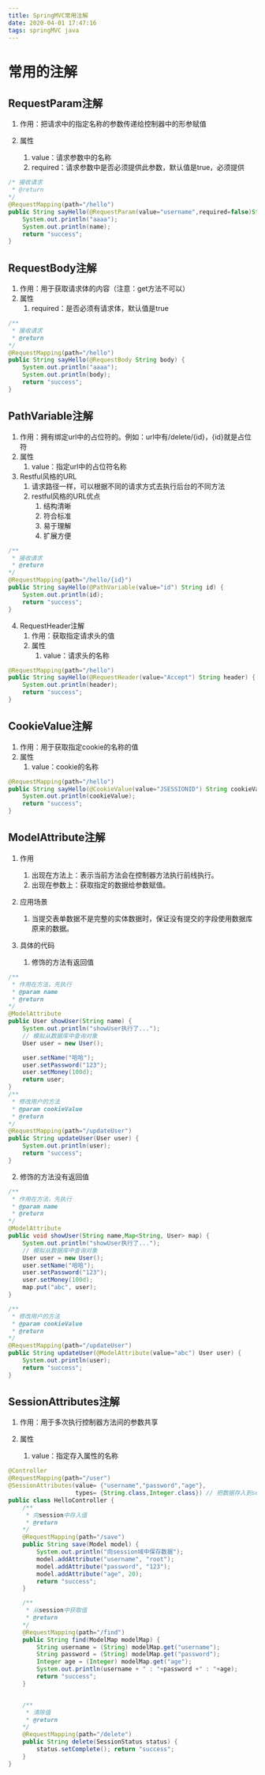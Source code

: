 ```yaml
---
title: SpringMVC常用注解
date: 2020-04-01 17:47:16
tags: springMVC java
---
```


# 常用的注解 

<!--more-->

## RequestParam注解 

1. 作用：把请求中的指定名称的参数传递给控制器中的形参赋值 

2. 属性 
   1. value：请求参数中的名称 
   2. required：请求参数中是否必须提供此参数，默认值是true，必须提供 



```java
/* 接收请求 
 * @return 
*/ 
@RequestMapping(path="/hello") 
public String sayHello(@RequestParam(value="username",required=false)String name) { 
    System.out.println("aaaa"); 
    System.out.println(name); 
    return "success"; 
}
```

## RequestBody注解 

1. 作用：用于获取请求体的内容（注意：get方法不可以） 
2. 属性 
   1. required：是否必须有请求体，默认值是true  

```java
/**
 * 接收请求 
 * @return 
*/ 
@RequestMapping(path="/hello") 
public String sayHello(@RequestBody String body) { 
    System.out.println("aaaa"); 
    System.out.println(body); 
    return "success"; 
} 
```

## PathVariable注解 

1. 作用：拥有绑定url中的占位符的。例如：url中有/delete/{id}，{id}就是占位符 
2. 属性 
   1. value：指定url中的占位符名称 
3. Restful风格的URL 
   1. 请求路径一样，可以根据不同的请求方式去执行后台的不同方法 
   2. restful风格的URL优点 
      1. 结构清晰 
      2. 符合标准 
      3. 易于理解 
      4. 扩展方便 

```java
/**
 * 接收请求 
 * @return 
*/ 
@RequestMapping(path="/hello/{id}") 
public String sayHello(@PathVariable(value="id") String id) { 
    System.out.println(id); 
    return "success"; 
} 
```

4. RequestHeader注解 
   1. 作用：获取指定请求头的值 
   2. 属性 
      1. value：请求头的名称 

```java
@RequestMapping(path="/hello") 
public String sayHello(@RequestHeader(value="Accept") String header) { 
    System.out.println(header); 
    return "success"; 
} 
```

## CookieValue注解 

1. 作用：用于获取指定cookie的名称的值 
2. 属性 
   1. value：cookie的名称 

```java
@RequestMapping(path="/hello") 
public String sayHello(@CookieValue(value="JSESSIONID") String cookieValue) { 
    System.out.println(cookieValue); 
    return "success"; 
} 
```

## ModelAttribute注解 

1. 作用 
   1. 出现在方法上：表示当前方法会在控制器方法执行前线执行。 
   2. 出现在参数上：获取指定的数据给参数赋值。 

2. 应用场景 
   1. 当提交表单数据不是完整的实体数据时，保证没有提交的字段使用数据库原来的数据。 

3. 具体的代码
   1.  修饰的方法有返回值 

```java
/**
 * 作用在方法，先执行 
 * @param name 
 * @return 
*/ 
@ModelAttribute 
public User showUser(String name) { 
    System.out.println("showUser执行了..."); 
    // 模拟从数据库中查询对象 
    User user = new User(); 

    user.setName("哈哈"); 
    user.setPassword("123"); 
    user.setMoney(100d); 
    return user; 
}
/**
 * 修改用户的方法 
 * @param cookieValue 
 * @return 
*/ 
@RequestMapping(path="/updateUser") 
public String updateUser(User user) { 
    System.out.println(user); 
    return "success"; 
} 
```

2. 修饰的方法没有返回值 

```java
/**
 * 作用在方法，先执行 
 * @param name 
 * @return 
*/ 
@ModelAttribute 
public void showUser(String name,Map<String, User> map) { 
    System.out.println("showUser执行了..."); 
    // 模拟从数据库中查询对象 
    User user = new User(); 
    user.setName("哈哈"); 
    user.setPassword("123"); 
    user.setMoney(100d); 
    map.put("abc", user); 
}

/**
 * 修改用户的方法 
 * @param cookieValue 
 * @return 
*/
@RequestMapping(path="/updateUser") 
public String updateUser(@ModelAttribute(value="abc") User user) { 
    System.out.println(user); 
    return "success"; 
} 
```



## SessionAttributes注解 

1. 作用：用于多次执行控制器方法间的参数共享 

2. 属性 
   1. value：指定存入属性的名称 

```java
@Controller 
@RequestMapping(path="/user") 
@SessionAttributes(value= {"username","password","age"},
                   types= {String.class,Integer.class}) // 把数据存入到session域对象中 
public class HelloController { 
    /**
     * 向session中存入值 
     * @return 
    */ 
    @RequestMapping(path="/save") 
    public String save(Model model) { 
        System.out.println("向session域中保存数据"); 
        model.addAttribute("username", "root"); 
        model.addAttribute("password", "123"); 
        model.addAttribute("age", 20); 
        return "success"; 
    }

    /**
     * 从session中获取值 
     * @return 
    */ 
    @RequestMapping(path="/find") 
    public String find(ModelMap modelMap) { 
        String username = (String) modelMap.get("username"); 
        String password = (String) modelMap.get("password"); 
        Integer age = (Integer) modelMap.get("age"); 
        System.out.println(username + " : "+password +" : "+age); 
        return "success"; 
    }


    /**
     * 清除值 
     * @return 
    */ 
	@RequestMapping(path="/delete") 
    public String delete(SessionStatus status) {
        status.setComplete(); return "success"; 
    } 
}
```